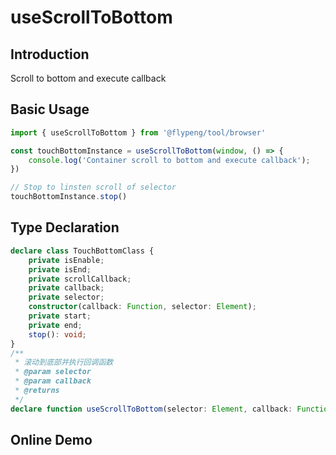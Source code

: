 # useScrollToBottom

## Introduction

Scroll to bottom and execute callback

## Basic Usage

```ts
import { useScrollToBottom } from '@flypeng/tool/browser'

const touchBottomInstance = useScrollToBottom(window, () => {
	console.log('Container scroll to bottom and execute callback');
})

// Stop to linsten scroll of selector
touchBottomInstance.stop()
```

## Type Declaration

```ts
declare class TouchBottomClass {
	private isEnable;
	private isEnd;
	private scrollCallback;
	private callback;
	private selector;
	constructor(callback: Function, selector: Element);
	private start;
	private end;
	stop(): void;
}
/**
 * 滚动到底部并执行回调函数
 * @param selector
 * @param callback
 * @returns
 */
declare function useScrollToBottom(selector: Element, callback: Function): TouchBottomClass;
```

## Online Demo

<preview path="./index.vue" title="useScrollToBottom" description="Scroll to bottom and execute callback"></preview>
